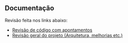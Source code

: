 ## Documentação

Revisão feita nos links abaixo:
- [Revisão de código com apontamentos](./code-review.md)
- [Revisão geral do projeto (Arquitetura, melhorias etc.)](./review.md)

